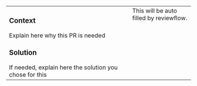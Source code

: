 <!--- do not edit this line ---><table border="0" cellspacing="0" cellpadding="0" compact><tr><td width="500" valign="top">
<!--- please follow the template --->
<h3>Context</h3>
Explain here why this PR is needed

<h3>Solution</h3>
If needed, explain here the solution you chose for this

<!--- Uncoment this if you need a testing plan
<h3>Testing plan</h3>
[ ] Test this
[ ] Test that
--->

<!---
# Metas:
JIRA: ONK-0000
--->

<!---
# Options:
[ ] This PR is a feature branch
[x] Automatic branch delete after this PR is merged.
--->
<!--- do not edit this line ---></td><td width="200" valign="top">This will be auto filled by reviewflow.</td></tr></table>
<!--- end - don't add anything after this --->
